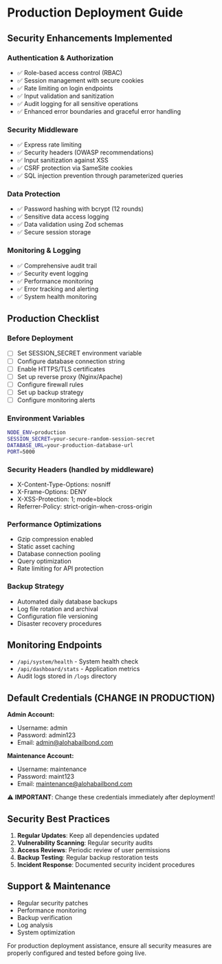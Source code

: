 # Production Deployment Guide

## Security Enhancements Implemented

### Authentication & Authorization
- ✅ Role-based access control (RBAC)
- ✅ Session management with secure cookies
- ✅ Rate limiting on login endpoints
- ✅ Input validation and sanitization
- ✅ Audit logging for all sensitive operations
- ✅ Enhanced error boundaries and graceful error handling

### Security Middleware
- ✅ Express rate limiting
- ✅ Security headers (OWASP recommendations)
- ✅ Input sanitization against XSS
- ✅ CSRF protection via SameSite cookies
- ✅ SQL injection prevention through parameterized queries

### Data Protection
- ✅ Password hashing with bcrypt (12 rounds)
- ✅ Sensitive data access logging
- ✅ Data validation using Zod schemas
- ✅ Secure session storage

### Monitoring & Logging
- ✅ Comprehensive audit trail
- ✅ Security event logging
- ✅ Performance monitoring
- ✅ Error tracking and alerting
- ✅ System health monitoring

## Production Checklist

### Before Deployment
- [ ] Set SESSION_SECRET environment variable
- [ ] Configure database connection string
- [ ] Enable HTTPS/TLS certificates
- [ ] Set up reverse proxy (Nginx/Apache)
- [ ] Configure firewall rules
- [ ] Set up backup strategy
- [ ] Configure monitoring alerts

### Environment Variables
```bash
NODE_ENV=production
SESSION_SECRET=your-secure-random-session-secret
DATABASE_URL=your-production-database-url
PORT=5000
```

### Security Headers (handled by middleware)
- X-Content-Type-Options: nosniff
- X-Frame-Options: DENY
- X-XSS-Protection: 1; mode=block
- Referrer-Policy: strict-origin-when-cross-origin

### Performance Optimizations
- Gzip compression enabled
- Static asset caching
- Database connection pooling
- Query optimization
- Rate limiting for API protection

### Backup Strategy
- Automated daily database backups
- Log file rotation and archival
- Configuration file versioning
- Disaster recovery procedures

## Monitoring Endpoints

- `/api/system/health` - System health check
- `/api/dashboard/stats` - Application metrics
- Audit logs stored in `/logs` directory

## Default Credentials (CHANGE IN PRODUCTION)

**Admin Account:**
- Username: admin
- Password: admin123
- Email: admin@alohabailbond.com

**Maintenance Account:**
- Username: maintenance
- Password: maint123
- Email: maintenance@alohabailbond.com

⚠️ **IMPORTANT**: Change these credentials immediately after deployment!

## Security Best Practices

1. **Regular Updates**: Keep all dependencies updated
2. **Vulnerability Scanning**: Regular security audits
3. **Access Reviews**: Periodic review of user permissions
4. **Backup Testing**: Regular backup restoration tests
5. **Incident Response**: Documented security incident procedures

## Support & Maintenance

- Regular security patches
- Performance monitoring
- Backup verification
- Log analysis
- System optimization

For production deployment assistance, ensure all security measures are properly configured and tested before going live.
